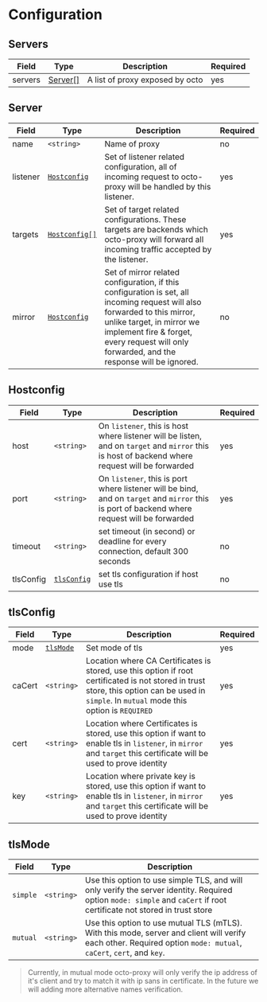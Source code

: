# Configuration

## Servers
| Field    | Type          | Description                     | Required |
| -------- | ------------- | ------------------------------- | -------- |
| servers  | [Server[]](#server)      | A list of proxy exposed by octo | yes      |


## Server

| Field    | Type             | Description   | Required |
| -------- | ---------------- | ------------- | -------- |
| name     | `<string>`       | Name of proxy | no       |
| listener | [`Hostconfig`](#hostconfig) | Set of listener related configuration, all of incoming request to octo-proxy will be handled by this listener.            | yes      |
| targets  | [`Hostconfig[]`](#hostconfig) | Set of target related configurations. These targets are backends which octo-proxy will forward all incoming traffic accepted by the listener.            | yes      |
| mirror   | [`Hostconfig`](#hostconfig)  | Set of mirror related configuration, if this configuration is set, all incoming request will also forwarded to this mirror, unlike target, in mirror we implement fire & forget, every request will only forwarded, and the response will be ignored.            | no       |

## Hostconfig
| Field     | Type          | Description                     | Required |
| --------- | ------------- | ------------------------------- | -------- |
| host      | `<string>`    | On `listener`, this is host where listener will be listen, and on `target` and `mirror` this is host of backend where request will be forwarded | yes      |
| port      | `<string>`    | On `listener`, this is port where listener will be bind, and on `target` and `mirror` this is port of backend where request will be forwarded | yes      |
| timeout   | `<string>`    | set timeout (in second) or deadline for every connection, default 300 seconds | no      |
| tlsConfig | [`tlsConfig`](#tlsconfig)   | set tls configuration if host use tls | no      |


## tlsConfig
| Field    | Type          | Description                     | Required |
| -------- | ------------- | ------------------------------- | -------- |
| mode     | [`tlsMode`](#tlsmode)       | Set mode of tls                 | yes      |
| caCert   | `<string>`    | Location where CA Certificates is stored, use this option if root certificated is not stored in trust store, this option can be used in `simple`. In `mutual` mode this option is `REQUIRED`                 | yes      |
| cert     | `<string>`    | Location where Certificates is stored, use this option if want to enable tls in `listener`, in `mirror` and `target` this certificate will be used to prove identity                  | yes      |
| key      | `<string>`    | Location where private key is stored, use this option if want to enable tls in `listener`, in `mirror` and `target` this certificate will be used to prove identity                  | yes      |


## tlsMode
| Field     | Type          | Description                     |
| --------- | ------------- | ------------------------------- 
| `simple`  | `<string>`    | Use this option to use simple TLS, and will only verify the server identity. Required option `mode: simple` and `caCert` if root certificate not stored in trust store |
| `mutual`  | `<string>`    | Use this option to use mutual TLS (mTLS). With this mode, server and client will verify each other. Required option `mode: mutual`, `caCert`, `cert`, and `key`. |

> Currently, in mutual mode octo-proxy will only verify the ip address of it's client and try to match it with ip sans in certificate. In the future we will adding more alternative names verification.
